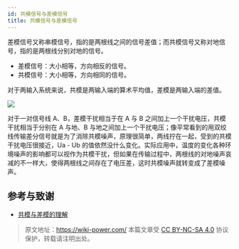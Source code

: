 ```yaml
---
id: 共模信号与差模信号
title: 共模信号与差模信号
---
```


差模信号又称串模信号，指的是两根线之间的信号差值；而共模信号又称对地信号，指的是两根线分别对地的信号。

- 差模信号：大小相等，方向相反的信号。
- 共模信号：大小相等，方向相同的信号。

对于两输入系统来说，共模是两输入端的算术平均值，差模是两输入端的差值。

![](https://wiki-media-1253965369.cos.ap-guangzhou.myqcloud.com/img/20211216134434.png)

对于一对信号线 A、B，差模干扰相当于在 A 与 B 之间加上一个干扰电压，共模干扰相当于分别在 A 与地、B 与地之间加上一个干扰电压；像平常看到的用双绞线传输差分信号就是为了消除共模噪声，原理很简单，两线拧在一起，受到的共模干扰电压很接近，Ua - Ub 的值依然没什么变化。实际应用中，温度的变化各种环境噪声的影响都可以视作为共模干扰，但如果在传输过程中，两根线的对地噪声哀减的不一样大，使得两根线之间存在了电压差，这时共模噪声就转变成了差模噪声。

## 参考与致谢

- [共模与差模的理解](http://murata.eetrend.com/article/2018-05/1001554.html)

> 原文地址：<https://wiki-power.com/>
> 本篇文章受 [CC BY-NC-SA 4.0](https://creativecommons.org/licenses/by/4.0/deed.zh) 协议保护，转载请注明出处。

